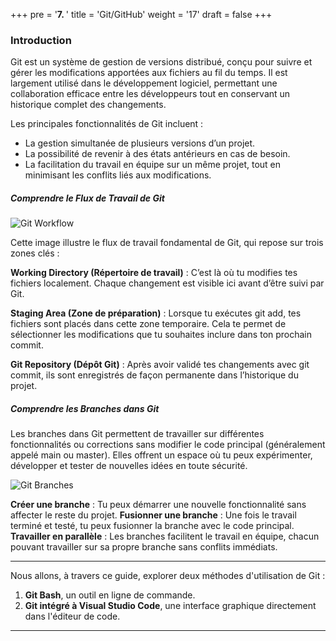 +++
pre = '<b>7. </b>'
title = 'Git/GitHub'
weight = '17'
draft = false
+++

### Introduction
Git est un système de gestion de versions distribué, conçu pour suivre et gérer les modifications apportées aux fichiers au fil du temps. Il est largement utilisé dans le développement logiciel, permettant une collaboration efficace entre les développeurs tout en conservant un historique complet des changements.

Les principales fonctionnalités de Git incluent :

-  La gestion simultanée de plusieurs versions d’un projet.
- La possibilité de revenir à des états antérieurs en cas de besoin.
- La facilitation du travail en équipe sur un même projet, tout en minimisant les conflits liés aux modifications.


##### Comprendre le Flux de Travail de Git

![Git Workflow](/420-211/images/0-intro/014-gitworkflow.png)

Cette image illustre le flux de travail fondamental de Git, qui repose sur trois zones clés :

**Working Directory (Répertoire de travail)** :
C’est là où tu modifies tes fichiers localement. Chaque changement est visible ici avant d’être suivi par Git.

**Staging Area (Zone de préparation)** :
Lorsque tu exécutes git add, tes fichiers sont placés dans cette zone temporaire. Cela te permet de sélectionner les modifications que tu souhaites inclure dans ton prochain commit.

**Git Repository (Dépôt Git)** :
Après avoir validé tes changements avec git commit, ils sont enregistrés de façon permanente dans l’historique du projet.

 
##### Comprendre les Branches dans Git
Les branches dans Git permettent de travailler sur différentes fonctionnalités ou corrections sans modifier le code principal (généralement appelé main ou master). Elles offrent un espace où tu peux expérimenter, développer et tester de nouvelles idées en toute sécurité.

![Git Branches](/420-211/images/0-intro/015-gitbranches.png)

**Créer une branche** : Tu peux démarrer une nouvelle fonctionnalité sans affecter le reste du projet.
**Fusionner une branche** : Une fois le travail terminé et testé, tu peux fusionner la branche avec le code principal.
**Travailler en parallèle** : Les branches facilitent le travail en équipe, chacun pouvant travailler sur sa propre branche sans conflits immédiats.

--- 

Nous allons, à travers ce guide, explorer deux méthodes d'utilisation de Git :

1. **Git Bash**, un outil en ligne de commande.
2. **Git intégré à Visual Studio Code**, une interface graphique directement dans l'éditeur de code.

---
